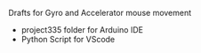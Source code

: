 Drafts for Gyro and Accelerator mouse movement

- project335 folder for Arduino IDE
- Python Script for VScode
